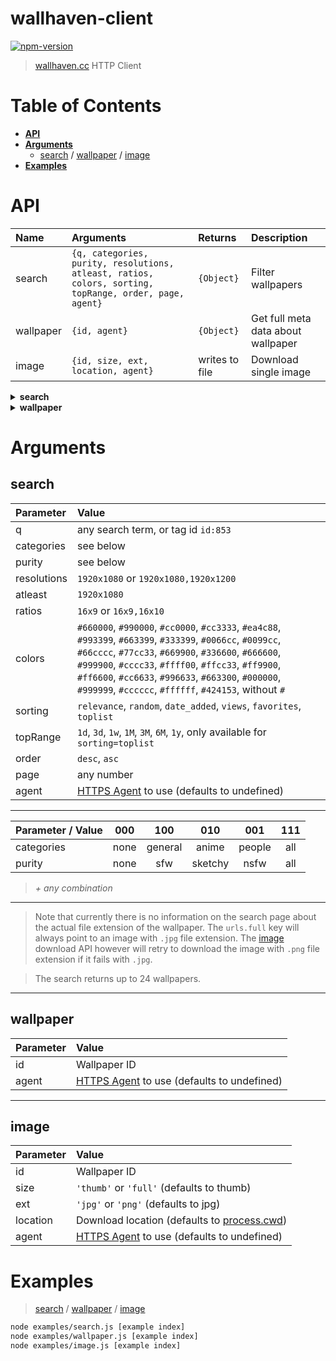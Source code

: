 
# wallhaven-client

[![npm-version]][npm]

> [wallhaven.cc] HTTP Client

# Table of Contents

  - **[API](#api)**
  - **[Arguments](#arguments)**
    - [search](#search) / [wallpaper](#wallpaper) / [image](#image)
  - **[Examples](#examples)**

# API

Name      | Arguments     | Returns    | Description
:---      | :---          | :---       | :---
search    | `{q, categories, purity, resolutions, atleast, ratios, colors, sorting, topRange, order, page, agent}` | `{Object}`  | Filter wallpapers
wallpaper | `{id, agent}`        | `{Object}` | Get full meta data about wallpaper
image     | `{id, size, ext, location, agent}` | writes to file | Download single image

<details>
<summary><strong>search</strong></summary>

```js
{
  count: 24,
  total: 144,
  pages: 6,
  tags: [ { id: '874', name: 'steampunk', purity: 'sfw' } ],
  wallpapers: [
    { id: '102569',
      purity: 'sfw',
      category: 'general',
      resolution: '1920x1080',
      favorites: 243,
      urls:
       { page: 'https://alpha.wallhaven.cc/wallpaper/102569',
         thumb: 'https://alpha.wallhaven.cc/wallpapers/thumb/small/th-102569.jpg',
         full: 'https://wallpapers.wallhaven.cc/wallpapers/full/wallhaven-102569.jpg',
         short: 'https://whvn.cc/102569' } },
    { id: '1182',
      purity: 'sfw',
      category: 'general',
      resolution: '2560x1600',
      favorites: 123,
      urls:
       { page: 'https://alpha.wallhaven.cc/wallpaper/1182',
         thumb: 'https://alpha.wallhaven.cc/wallpapers/thumb/small/th-1182.jpg',
         full: 'https://wallpapers.wallhaven.cc/wallpapers/full/wallhaven-1182.jpg',
         short: 'https://whvn.cc/1182' } }
  ]
}
```

</details>

<details>
<summary><strong>wallpaper</strong></summary>

```js
{
  id: '651423',
  resolution: '2000 x 1285',
  ratio: undefined,
  category: 'Anime',
  purity: 'sfw',
  size: '5.1 MiB',
  views: '700',
  favorites: '6',
  tags:
   [ { id: '1', name: 'anime', purity: 'sfw' },
     { id: '45595', name: 'Macross Delta', purity: 'sfw' },
     { id: '54814', name: 'Kaname Buccaneer', purity: 'sfw' },
     { id: '45559', name: 'Mikumo Guynemer', purity: 'sfw' },
     { id: '74518', name: 'Makina Nakajima', purity: 'sfw' },
     { id: '49846', name: 'Freyja Wion', purity: 'sfw' },
     { id: '74689', name: 'Reina Prowler', purity: 'sfw' },
     { id: '5063', name: 'Macross', purity: 'sfw' } ],
  colors: [ 'abbcda', 'cccccc', 'ffffff', '66cccc', '999999' ],
  source: 'https://www.pixiv.net/member_illust.php?mode=medium&amp;illust_id=65239432',
  uploader:
   { username: 'AksumkA',
     avatar: 'https://static.wallhaven.cc/images/user/avatar/32/2_82aff6c49745ac98ef5dda356aabed354de0f398c783ef8e9d4d8b734c283074.png',
     group: 'owner',
     profile: 'https://alpha.wallhaven.cc/user/AksumkA' },
  date: '2018-05-06T21:11:47+00:00',
  urls:
   { page: 'https://alpha.wallhaven.cc/wallpaper/651423',
     thumb: 'https://alpha.wallhaven.cc/wallpapers/thumb/small/th-651423.jpg',
     full: 'https://wallpapers.wallhaven.cc/wallpapers/full/wallhaven-651423.png',
     short: 'https://whvn.cc/651423' },
  ext: 'png'
}
```

</details>


# Arguments

## search

Parameter   | Value
:-          | :-
q           | any search term, or tag id `id:853`
categories  | see below
purity      | see below
resolutions | `1920x1080` or `1920x1080,1920x1200`
atleast     | `1920x1080`
ratios      | `16x9` or `16x9,16x10`
colors      | `#660000`, `#990000`, `#cc0000`, `#cc3333`, `#ea4c88`, `#993399`, `#663399`, `#333399`, `#0066cc`, `#0099cc`, `#66cccc`, `#77cc33`, `#669900`, `#336600`, `#666600`, `#999900`, `#cccc33`, `#ffff00`, `#ffcc33`, `#ff9900`, `#ff6600`, `#cc6633`, `#996633`, `#663300`, `#000000`, `#999999`, `#cccccc`, `#ffffff`, `#424153`, without `#`
sorting     | `relevance`, `random`, `date_added`, `views`, `favorites`, `toplist`
topRange    | `1d`, `3d`, `1w`, `1M`, `3M`, `6M`, `1y`, only available for `sorting=toplist`
order       | `desc`, `asc`
page        | any number
agent | [HTTPS Agent][https-agent] to use (defaults to undefined)

---

Parameter / Value | 000  | 100     | 010     | 001    | 111
:-                | :-:  | :-:     | :-:     | :-:    | :-:
categories        | none | general | anime   | people | all
purity            | none | sfw     | sketchy | nsfw   | all

> _+ any combination_

---

> Note that currently there is no information on the search page about the actual file extension of the wallpaper. The `urls.full` key will always point to an image with `.jpg` file extension. The [image](#image) download API however will retry to download the image with `.png` file extension if it fails with `.jpg`.

> The search returns up to 24 wallpapers.

---

## wallpaper

Parameter   | Value
:-          | :-
id | Wallpaper ID
agent | [HTTPS Agent][https-agent] to use (defaults to undefined)


---

## image

Parameter   | Value
:-          | :-
id | Wallpaper ID
size | `'thumb'` or `'full'` (defaults to thumb)
ext | `'jpg'` or `'png'` (defaults to jpg)
location | Download location (defaults to [process.cwd][process-cwd])
agent | [HTTPS Agent][https-agent] to use (defaults to undefined)


# Examples

> [search][example-search] / [wallpaper][example-wallpaper] / [image][example-image]

```bash
node examples/search.js [example index]
node examples/wallpaper.js [example index]
node examples/image.js [example index]
```


  [npm-version]: https://img.shields.io/npm/v/wallhaven-client.svg?style=flat-square (NPM Package Version)
  [travis-ci]: https://img.shields.io/travis/simov/wallhaven-client/master.svg?style=flat-square (Build Status - Travis CI)
  [coveralls-status]: https://img.shields.io/coveralls/simov/wallhaven-client.svg?style=flat-square (Test Coverage - Coveralls)
  [codecov-status]: https://img.shields.io/codecov/c/github/simov/wallhaven-client.svg?style=flat-square (Test Coverage - Codecov)

  [npm]: https://www.npmjs.com/package/wallhaven-client
  [travis]: https://travis-ci.org/simov/wallhaven-client
  [coveralls]: https://coveralls.io/github/simov/wallhaven-client
  [codecov]: https://codecov.io/github/simov/wallhaven-client?branch=master

  [wallhaven.cc]: https://alpha.wallhaven.cc

  [process-cwd]: https://nodejs.org/dist/latest-v10.x/docs/api/process.html#process_process_cwd
  [https-agent]: https://nodejs.org/dist/latest-v10.x/docs/api/http.html#http_new_agent_options

  [example-search]: https://github.com/simov/wallhaven-client/blob/master/examples/search.js
  [example-wallpaper]: https://github.com/simov/wallhaven-client/blob/master/examples/wallpaper.js
  [example-image]: https://github.com/simov/wallhaven-client/blob/master/examples/image.js
